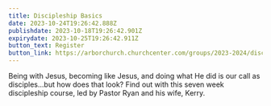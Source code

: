 ```yaml
---
title: Discipleship Basics
date: 2023-10-24T19:26:42.888Z
publishdate: 2023-10-18T19:26:42.901Z
expirydate: 2023-10-25T19:26:42.911Z
button_text: Register
button_link: https://arborchurch.churchcenter.com/groups/2023-2024/discipleship
---
```

Being with Jesus, becoming like Jesus, and doing what He did is our call as disciples…but how does that look? Find out with this seven week discipleship course, led by Pastor Ryan and his wife, Kerry.